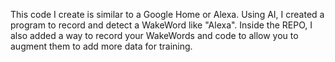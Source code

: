 This code I create is similar to a Google Home or Alexa. Using AI, I created a program to record and detect a WakeWord like "Alexa". Inside the REPO, I also added a way to record your WakeWords and code to allow you to augment them to add more data for training. 


